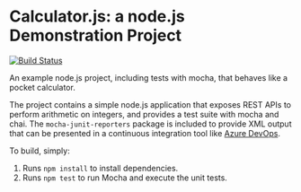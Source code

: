 Calculator.js: a node.js Demonstration Project
==============================================
[![Build Status](https://dev.azure.com/AZ400T/Parts%20Unlimited/_apis/build/status/passgab79.calculator?branchName=refs%2Fpull%2F2%2Fmerge)](https://dev.azure.com/AZ400T/Parts%20Unlimited/_build/latest?definitionId=3&branchName=refs%2Fpull%2F2%2Fmerge)

An example node.js project, including tests with mocha, that behaves like
a pocket calculator.

The project contains a simple node.js application that exposes REST APIs
to perform arithmetic on integers, and provides a test suite with mocha
and chai.  The `mocha-junit-reporters` package is included to provide XML
output that can be presented in a continuous integration tool like
[Azure DevOps](https://azure.com/devops).

To build, simply:

1. Runs `npm install` to install dependencies.
2. Runs `npm test` to run Mocha and execute the unit tests.

